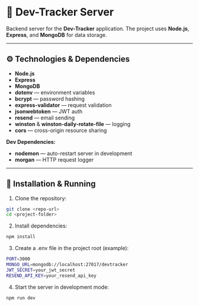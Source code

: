 # 🚀 Dev-Tracker Server

Backend server for the **Dev-Tracker** application. The project uses **Node.js**, **Express**, and **MongoDB** for data storage.

---

## ⚙️ Technologies & Dependencies

- **Node.js**
- **Express**
- **MongoDB**
- **dotenv** — environment variables
- **bcrypt** — password hashing
- **express-validator** — request validation
- **jsonwebtoken** — JWT auth
- **resend** — email sending
- **winston** & **winston-daily-rotate-file** — logging
- **cors** — cross-origin resource sharing

**Dev Dependencies:**

- **nodemon** — auto-restart server in development
- **morgan** — HTTP request logger

---

## 🚀 Installation & Running

1. Clone the repository:

```bash
git clone <repo-url>
cd <project-folder>
```

2. Install dependencies:

```bash
npm install
```
3. Create a .env file in the project root (example):

```bash
PORT=3000
MONGO_URL=mongodb://localhost:27017/devtracker
JWT_SECRET=your_jwt_secret
RESEND_API_KEY=your_resend_api_key
```
4. Start the server in development mode:

```bash
npm run dev
```
